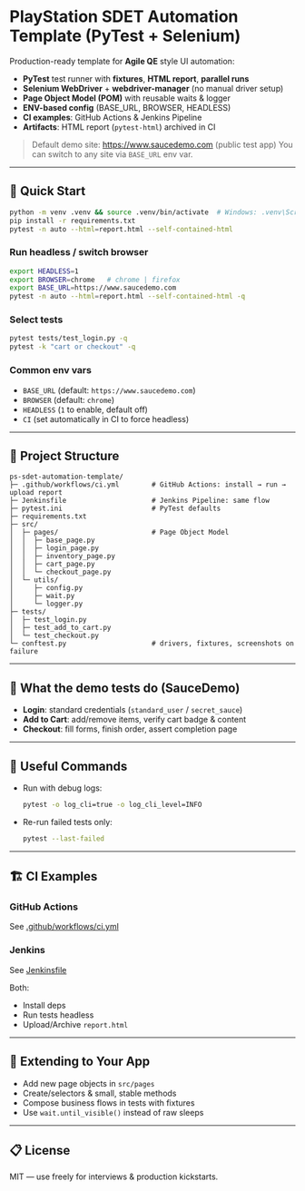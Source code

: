 
# PlayStation SDET Automation Template (PyTest + Selenium)

Production-ready template for **Agile QE** style UI automation:
- **PyTest** test runner with **fixtures**, **HTML report**, **parallel runs**
- **Selenium WebDriver** + **webdriver-manager** (no manual driver setup)
- **Page Object Model (POM)** with reusable waits & logger
- **ENV-based config** (BASE_URL, BROWSER, HEADLESS)
- **CI examples**: GitHub Actions & Jenkins Pipeline
- **Artifacts**: HTML report (`pytest-html`) archived in CI

> Default demo site: https://www.saucedemo.com  (public test app)
> You can switch to any site via `BASE_URL` env var.

---

## 🚀 Quick Start

```bash
python -m venv .venv && source .venv/bin/activate  # Windows: .venv\Scripts\activate
pip install -r requirements.txt
pytest -n auto --html=report.html --self-contained-html
```

### Run headless / switch browser
```bash
export HEADLESS=1
export BROWSER=chrome   # chrome | firefox
export BASE_URL=https://www.saucedemo.com
pytest -n auto --html=report.html --self-contained-html -q
```

### Select tests
```bash
pytest tests/test_login.py -q
pytest -k "cart or checkout" -q
```

### Common env vars
- `BASE_URL` (default: `https://www.saucedemo.com`)
- `BROWSER`  (default: `chrome`)
- `HEADLESS` (`1` to enable, default off)
- `CI`       (set automatically in CI to force headless)

---

## 🧱 Project Structure

```
ps-sdet-automation-template/
├─ .github/workflows/ci.yml        # GitHub Actions: install → run → upload report
├─ Jenkinsfile                     # Jenkins Pipeline: same flow
├─ pytest.ini                      # PyTest defaults
├─ requirements.txt
├─ src/
│  ├─ pages/                       # Page Object Model
│  │  ├─ base_page.py
│  │  ├─ login_page.py
│  │  ├─ inventory_page.py
│  │  ├─ cart_page.py
│  │  └─ checkout_page.py
│  └─ utils/
│     ├─ config.py
│     ├─ wait.py
│     └─ logger.py
├─ tests/
│  ├─ test_login.py
│  ├─ test_add_to_cart.py
│  └─ test_checkout.py
└─ conftest.py                     # drivers, fixtures, screenshots on failure
```

---

## 🧪 What the demo tests do (SauceDemo)

- **Login**: standard credentials (`standard_user` / `secret_sauce`)
- **Add to Cart**: add/remove items, verify cart badge & content
- **Checkout**: fill forms, finish order, assert completion page

---

## 🧰 Useful Commands

- Run with debug logs:
  ```bash
  pytest -o log_cli=true -o log_cli_level=INFO
  ```
- Re-run failed tests only:
  ```bash
  pytest --last-failed
  ```

---

## 🏗 CI Examples

### GitHub Actions
See [.github/workflows/ci.yml](.github/workflows/ci.yml)

### Jenkins
See [Jenkinsfile](Jenkinsfile)

Both:
- Install deps
- Run tests headless
- Upload/Archive `report.html`

---

## 🧭 Extending to Your App

- Add new page objects in `src/pages`
- Create/selectors & small, stable methods
- Compose business flows in tests with fixtures
- Use `wait.until_visible()` instead of raw sleeps

---

## 📋 License
MIT — use freely for interviews & production kickstarts.
